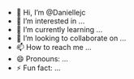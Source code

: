 - 👋 Hi, I’m @Daniellejc
- 👀 I’m interested in ...
- 🌱 I’m currently learning ...
- 💞️ I’m looking to collaborate on ...
- 📫 How to reach me ...
- 😄 Pronouns: ...
- ⚡ Fun fact: ...

<!---
Daniellejc/Daniellejc is a ✨ special ✨ repository because its `README.md` (this file) appears on your GitHub profile.
You can click the Preview link to take a look at your changes.
--->
